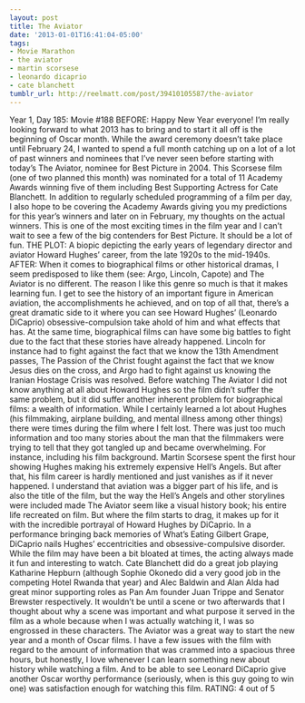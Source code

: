 ```yaml
---
layout: post
title: The Aviator
date: '2013-01-01T16:41:04-05:00'
tags:
- Movie Marathon
- the aviator
- martin scorsese
- leonardo dicaprio
- cate blanchett
tumblr_url: http://reelmatt.com/post/39410105587/the-aviator
---
```

Year 1, Day 185: Movie #188
BEFORE: Happy New Year everyone! I’m really looking forward to what 2013 has to bring and to start it all off is the beginning of Oscar month. While the award ceremony doesn’t take place until February 24, I wanted to spend a full month catching up on a lot of a lot of past winners and nominees that I’ve never seen before starting with today’s The Aviator, nominee for Best Picture in 2004. This Scorsese film (one of two planned this month) was nominated for a total of 11 Academy Awards winning five of them including Best Supporting Actress for Cate Blanchett.
In addition to regularly scheduled programming of a film per day, I also hope to be covering the Academy Awards giving you my predictions for this year’s winners and later on in February, my thoughts on the actual winners. This is one of the most exciting times in the film year and I can’t wait to see a few of the big contenders for Best Picture. It should be a lot of fun.
THE PLOT: A biopic depicting the early years of legendary director and aviator Howard Hughes’ career, from the late 1920s to the mid-1940s.
AFTER: When it comes to biographical films or other historical dramas, I seem predisposed to like them (see: Argo, Lincoln, Capote) and The Aviator is no different. The reason I like this genre so much is that it makes learning fun. I get to see the history of an important figure in American aviation, the accomplishments he achieved, and on top of all that, there’s a great dramatic side to it where you can see Howard Hughes’ (Leonardo DiCaprio) obsessive-compulsion take ahold of him and what effects that has.
At the same time, biographical films can have some big battles to fight due to the fact that these stories have already happened. Lincoln for instance had to fight against the fact that we know the 13th Amendment passes, The Passion of the Christ fought against the fact that we know Jesus dies on the cross, and Argo had to fight against us knowing the Iranian Hostage Crisis was resolved. Before watching The Aviator I did not know anything at all about Howard Hughes so the film didn’t suffer the same problem, but it did suffer another inherent problem for biographical films: a wealth of information. While I certainly learned a lot about Hughes (his filmmaking, airplane building, and mental illness among other things) there were times during the film where I felt lost. There was just too much information and too many stories about the man that the filmmakers were trying to tell that they got tangled up and became overwhelming. For instance, including his film background. Martin Scorsese spent the first hour showing Hughes making his extremely expensive Hell’s Angels. But after that, his film career is hardly mentioned and just vanishes as if it never happened. I understand that aviation was a bigger part of his life, and is also the title of the film, but the way the Hell’s Angels and other storylines were included made The Aviator seem like a visual history book; his entire life recreated on film.
But where the film starts to drag, it makes up for it with the incredible portrayal of Howard Hughes by DiCaprio. In a performance bringing back memories of What’s Eating Gilbert Grape, DiCaprio nails Hughes’ eccentricities and obsessive-compulsive disorder. While the film may have been a bit bloated at times, the acting always made it fun and interesting to watch. Cate Blanchett did do a great job playing Katharine Hepburn (although Sophie Okonedo did a very good job in the competing Hotel Rwanda that year) and Alec Baldwin and Alan Alda had great minor supporting roles as Pan Am founder Juan Trippe and Senator Brewster respectively. It wouldn’t be until a scene or two afterwards that I thought about why a scene was important and what purpose it served in the film as a whole because when I was actually watching it, I was so engrossed in these characters.
The Aviator was a great way to start the new year and a month of Oscar films. I have a few issues with the film with regard to the amount of information that was crammed into a spacious three hours, but honestly, I love whenever I can learn something new about history while watching a film. And to be able to see Leonard DiCaprio give another Oscar worthy performance (seriously, when is this guy going to win one) was satisfaction enough for watching this film.
RATING: 4 out of 5
